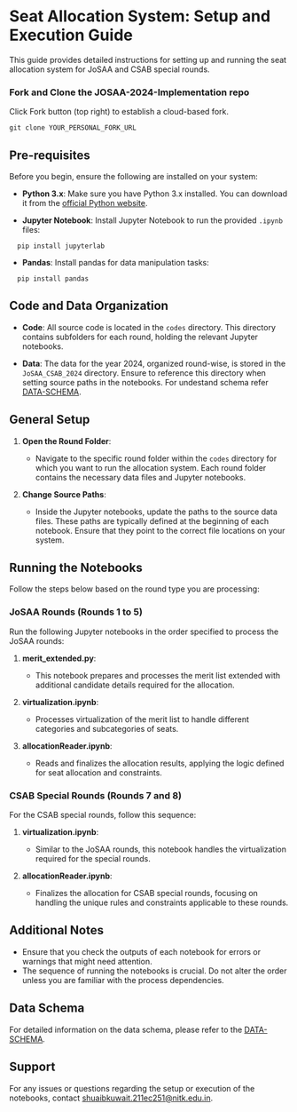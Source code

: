# Seat Allocation System: Setup and Execution Guide

This guide provides detailed instructions for setting up and running the seat allocation system for JoSAA and CSAB special rounds. 

### Fork and Clone the JOSAA-2024-Implementation repo

Click Fork button (top right) to establish a cloud-based fork.

```
git clone YOUR_PERSONAL_FORK_URL
```

## Pre-requisites

Before you begin, ensure the following are installed on your system:

- **Python 3.x**: Make sure you have Python 3.x installed. You can download it from the [official Python website](https://www.python.org/downloads/).

- **Jupyter Notebook**: Install Jupyter Notebook to run the provided `.ipynb` files:
```
  pip install jupyterlab
```
-  **Pandas**: Install pandas for  data manipulation tasks:
```
  pip install pandas
```



## Code and Data Organization

- **Code**: All source code is located in the `codes` directory. This directory contains subfolders for each round, holding the relevant Jupyter notebooks.

- **Data**: The data for the year 2024, organized round-wise, is stored in the `JoSAA_CSAB_2024` directory. Ensure to reference this directory when setting source paths in the notebooks. For undestand schema refer [DATA-SCHEMA](https://github.com/ShubJas/JOSAA-2024-Implementation/blob/main/Data_Table_Schema.md).

## General Setup

1. **Open the Round Folder**:
   - Navigate to the specific round folder within the `codes` directory for which you want to run the allocation system. Each round folder contains the necessary data files and Jupyter notebooks.

2. **Change Source Paths**:
   - Inside the Jupyter notebooks, update the paths to the source data files. These paths are typically defined at the beginning of each notebook. Ensure that they point to the correct file locations on your system.

## Running the Notebooks

Follow the steps below based on the round type you are processing:

### JoSAA Rounds (Rounds 1 to 5)

Run the following Jupyter notebooks in the order specified to process the JoSAA rounds:

1. **merit_extended.py**:
   - This notebook prepares and processes the merit list extended with additional candidate details required for the allocation.

2. **virtualization.ipynb**:
   - Processes virtualization of the merit list to handle different categories and subcategories of seats.

3. **allocationReader.ipynb**:
   - Reads and finalizes the allocation results, applying the logic defined for seat allocation and constraints.

### CSAB Special Rounds (Rounds 7 and 8)

For the CSAB special rounds, follow this sequence:

1. **virtualization.ipynb**:
   - Similar to the JoSAA rounds, this notebook handles the virtualization required for the special rounds.

2. **allocationReader.ipynb**:
   - Finalizes the allocation for CSAB special rounds, focusing on handling the unique rules and constraints applicable to these rounds.

## Additional Notes

- Ensure that you check the outputs of each notebook for errors or warnings that might need attention.
- The sequence of running the notebooks is crucial. Do not alter the order unless you are familiar with the process dependencies.

## Data Schema

For detailed information on the data schema, please refer to the [DATA-SCHEMA](https://github.com/ShubJas/JOSAA-2024-Implementation/blob/main/Data_Table_Schema.md).


## Support

For any issues or questions regarding the setup or execution of the notebooks, contact [shuaibkuwait.211ec251@nitk.edu.in](mailto:shuaibkuwait.211ec251@nitk.edu.in).
